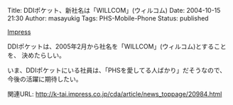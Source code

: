 Title: DDIポケット、新社名は「WILLCOM」(ウィルコム)
Date: 2004-10-15 21:30
Author: masayukig
Tags: PHS-Mobile-Phone
Status: published

[Impress](http://k-tai.impress.co.jp/cda/article/news_toppage/20978.html)

DDIポケットは、2005年2月から社名を「WILLCOM」(ウィルコム)とすることを、
決めたらしい。

いま、DDIポケットにいる社員は、「PHSを愛してる人ばかり」だそうなので、
今後の活躍に期待したい。

関連URL:
<http://k-tai.impress.co.jp/cda/article/news_toppage/20984.html>

